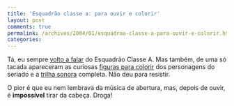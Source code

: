 ```yaml
---
title: 'Esquadrão classe a: para ouvir e colorir'
layout: post
comments: true
permalink: /archives/2004/01/esquadrao-classe-a-para-ouvir-e-colorir.html
categories:
---
```

Tá, eu sempre <a href=bizarro.html>volto a falar</a> do Esquadrão Classe A. Mas também, de uma só tacada apareceram as curiosas <a href=http://members.fortunecity.com/colorbook/ateam.htm >figuras para colorir</a> dos personagens do seriado e a <a href=http://www.xs4all.nl/~therival/soundtrack.html >trilha sonora</a> completa. Não deu para resistir.

O pior é que eu nem lembrava da música de abertura, mas, depois de ouvir, é **impossível** tirar da cabeça. Droga!